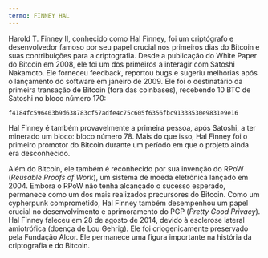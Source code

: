 ```yaml
---
termo: FINNEY HAL
---
```


Harold T. Finney II, conhecido como Hal Finney, foi um criptógrafo e desenvolvedor famoso por seu papel crucial nos primeiros dias do Bitcoin e suas contribuições para a criptografia. Desde a publicação do White Paper do Bitcoin em 2008, ele foi um dos primeiros a interagir com Satoshi Nakamoto. Ele forneceu feedback, reportou bugs e sugeriu melhorias após o lançamento do software em janeiro de 2009. Ele foi o destinatário da primeira transação de Bitcoin (fora das coinbases), recebendo 10 BTC de Satoshi no bloco número 170:

```text
f4184fc596403b9d638783cf57adfe4c75c605f6356fbc91338530e9831e9e16
```

Hal Finney é também provavelmente a primeira pessoa, após Satoshi, a ter minerado um bloco: bloco número 78. Mais do que isso, Hal Finney foi o primeiro promotor do Bitcoin durante um período em que o projeto ainda era desconhecido.

Além do Bitcoin, ele também é reconhecido por sua invenção do RPoW (*Reusable Proofs of Work*), um sistema de moeda eletrônica lançado em 2004. Embora o RPoW não tenha alcançado o sucesso esperado, permanece como um dos mais realizados precursores do Bitcoin. Como um cypherpunk comprometido, Hal Finney também desempenhou um papel crucial no desenvolvimento e aprimoramento do PGP (*Pretty Good Privacy*). Hal Finney faleceu em 28 de agosto de 2014, devido à esclerose lateral amiotrófica (doença de Lou Gehrig). Ele foi criogenicamente preservado pela Fundação Alcor. Ele permanece uma figura importante na história da criptografia e do Bitcoin.